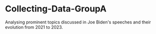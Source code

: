 # Collecting-Data-GroupA
Analysing prominent topics discussed in Joe Biden's speeches and their evolution from 2021 to 2023.
